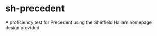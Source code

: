 # sh-precedent

A proficiency test for Precedent using the Sheffield Hallam homepage design provided.
